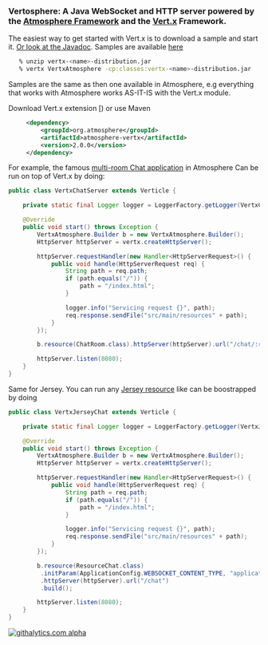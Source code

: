 ### Vertosphere: A Java WebSocket and HTTP server powered by the [Atmosphere Framework](http://github.com/Atmosphere/atmosphere) and the [Vert.x](http://vertx.io/)  Framework.

The easiest way to get started with Vert.x is to download a sample and start it. [Or look at the Javadoc](http://atmosphere.github.io/atmosphere-vertx/apidocs/). Samples are available [here](https://github.com/Atmosphere/atmosphere-samples/tree/master/vertx-samples)

```bash
   % unzip vertx-<name>-distribution.jar
   % vertx VertxAtmosphere -cp:classes:vertx-<name>-distribution.jar
```

Samples are the same as then one available in Atmosphere, e.g everything that works with Atmosphere works AS-IT-IS with the Vert.x module.

Download Vert.x extension [) or use Maven

```xml
     <dependency>
         <groupId>org.atmosphere</groupId>
         <artifactId>atmosphere-vertx</artifactId>
         <version>2.0.0</version>
     </dependency>
```
For example, the famous [multi-room Chat application](https://github.com/Atmosphere/atmosphere-vertx/blob/master/samples/chat/src/main/java/org/atmosphere/vertx/samples/chat/ChatRoom.java#L37-L124) in Atmosphere
Can be run on top of Vert.x by doing:
```java
public class VertxChatServer extends Verticle {

    private static final Logger logger = LoggerFactory.getLogger(VertxChatServer.class);

    @Override
    public void start() throws Exception {
        VertxAtmosphere.Builder b = new VertxAtmosphere.Builder();
        HttpServer httpServer = vertx.createHttpServer();

        httpServer.requestHandler(new Handler<HttpServerRequest>() {
            public void handle(HttpServerRequest req) {
                String path = req.path;
                if (path.equals("/")) {
                    path = "/index.html";
                }

                logger.info("Servicing request {}", path);
                req.response.sendFile("src/main/resources" + path);
            }
        });

        b.resource(ChatRoom.class).httpServer(httpServer).url("/chat/:room").build();

        httpServer.listen(8080);
    }
}
```
Same for Jersey. You can run any [Jersey resource](https://github.com/Atmosphere/atmosphere-vertx/blob/master/samples/jersey-chat/src/main/java/org/atmosphere/vertx/samples/chat/ResourceChat.java#L36-L61) like
can be boostrapped by doing
```java
public class VertxJerseyChat extends Verticle {

    private static final Logger logger = LoggerFactory.getLogger(VertxJerseyChat.class);

    @Override
    public void start() throws Exception {
        VertxAtmosphere.Builder b = new VertxAtmosphere.Builder();
        HttpServer httpServer = vertx.createHttpServer();

        httpServer.requestHandler(new Handler<HttpServerRequest>() {
            public void handle(HttpServerRequest req) {
                String path = req.path;
                if (path.equals("/")) {
                    path = "/index.html";
                }

                logger.info("Servicing request {}", path);
                req.response.sendFile("src/main/resources" + path);
            }
        });

        b.resource(ResourceChat.class)
         .initParam(ApplicationConfig.WEBSOCKET_CONTENT_TYPE, "application/json")
         .httpServer(httpServer).url("/chat")
         .build();

        httpServer.listen(8080);
    }
}
```
[![githalytics.com alpha](https://cruel-carlota.pagodabox.com/32168bb100278d916ea2069bf508a99a "githalytics.com")](http://githalytics.com/Atmosphere/atmosphere-vertx)
